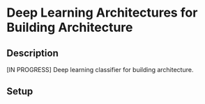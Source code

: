 # Deep Learning Architectures for Building Architecture

## Description
[IN PROGRESS] Deep learning classifier for building architecture.

## Setup
